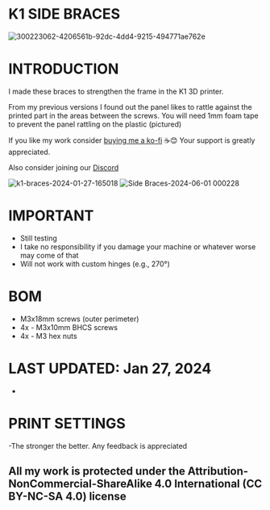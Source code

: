 # K1 SIDE BRACES

![300223062-4206561b-92dc-4dd4-9215-494771ae762e](https://github.com/DerrickDarrell/Creality-K1-K1-Max/assets/145330457/0c485eab-bf78-447b-b4fb-d8d81f361920)


# INTRODUCTION

I made these braces to strengthen the frame in the K1 3D printer.

From my previous versions I found out the panel likes to rattle against the printed part in the areas between the screws. You will need 1mm foam tape to prevent the panel rattling on the plastic (pictured)


If you like my work consider [buying me a ko-fi](https://ko-fi.com/derrickdarrell) ☕😊 Your support is greatly appreciated.

Also consider joining our [Discord](https://discord.gg/d3vil-design)

![k1-braces-2024-01-27-165018](https://github.com/DerrickDarrell/Creality-K1-K1-Max/assets/145330457/d2b1b0ed-1dc4-4de0-9f7d-9490005d8087)
![Side Braces-2024-06-01 000228](https://github.com/DerrickDarrell/Creality-K1-K1-Max/assets/145330457/7bb6b776-d7c0-41c4-b6d6-d94b64a60896)


# IMPORTANT
- Still testing
- I take no responsibility if you damage your machine or whatever worse may come of that
- Will not work with custom hinges (e.g., 270°)


# BOM
- M3x18mm screws (outer perimeter)
- 4x - M3x10mm BHCS screws
- 4x - M3 hex nuts


# LAST UPDATED: Jan 27, 2024
-


# PRINT SETTINGS
-The stronger the better. Any feedback is appreciated



## All my work is protected under the **Attribution-NonCommercial-ShareAlike 4.0 International (CC BY-NC-SA 4.0)** license
